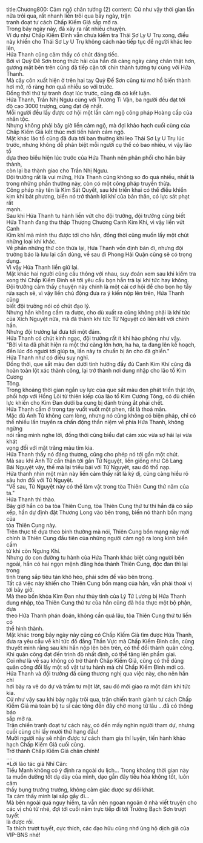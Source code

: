 title:Chương800: Cảm ngộ chân tướng (2)
content:
Cứ như vậy thời gian lần nữa trôi qua, rất nhanh liền trôi qua bảy ngày, trận<br>tranh đoạt tư cách Chấp Kiếm Giả sắp mở ra.<br>Trong bảy ngày này, đã xảy ra rất nhiều chuyện.<br>Ví dụ như Chấp Kiếm Đình vẫn chưa kiểm tra Thái Sơ Ly U Trụ xong, điều<br>này khiến cho Thái Sơ Ly U Trụ không cách nào tiếp tục để người khác leo lên,<br>Hứa Thanh cũng cảm thấy có chút đáng tiếc.<br>Bởi vì Quỷ Đế Sơn trong thức hải của hắn đã càng ngày càng chân thật hơn,<br>gương mặt bên trên cũng đã tiếp cận tới chín thành tương tự cùng với Hứa<br>Thanh.<br>Mà cây côn xuất hiện ở trên hai tay Quỷ Đế Sơn cũng từ mơ hồ biến thành<br>hơi mờ, rõ ràng hơn quá nhiều so với trước.<br>Đồng thời thứ tự tranh đoạt lúc trước, cũng đã có kết luận.<br>Hứa Thanh, Trần Nhị Ngưu cùng với Trương Ti Vận, ba người đều đạt tới<br>độ cao 3000 trượng, cùng đạt đệ nhất.<br>Mỗi người đều lấy được cơ hội một lần cảm ngộ công pháp Hoàng cấp của<br>nhân tộc.<br>Nhưng không phải bây giờ liền cảm ngộ, mà đợi khảo hạch cuối cùng của<br>Chấp Kiếm Giả kết thúc mới tiến hành cảm ngộ.<br>Mặt khác lão tổ cũng đã đưa tới ban thưởng khi leo Thái Sơ Ly U Trụ lúc<br>trước, nhưng không dễ phân biệt mỗi người cụ thể có bao nhiêu, vì vậy lão tổ<br>dựa theo biểu hiện lúc trước của Hứa Thanh nên phân phối cho hắn bảy thành,<br>còn lại ba thành giao cho Trần Nhị Ngưu.<br>Đội trưởng rất là vui mừng, Hứa Thanh cũng không so đo quá nhiều, nhất là<br>trong những phần thưởng này, còn có một công pháp truyền thừa.<br>Công pháp này tên là Kim Sát Quyết, sau khi triển khai có thể điều khiển<br>kim khí bát phương, biến nó trở thành lợi khí của bản thân, có lực sát phạt rất<br>mạnh.<br>Sau khi Hứa Thanh tu hành liền vứt cho đội trưởng, đội trưởng cũng biết<br>Hứa Thanh đang thu thập Thượng Chương Canh Kim Khí, vì vậy liền vứt Canh<br>Kim khí mà mình thu được tới cho hắn, đồng thời cũng muốn lấy một chút<br>những loại khí khác.<br>Về phần những thứ còn thừa lại, Hứa Thanh vốn định bán đi, nhưng đội<br>trưởng báo là lưu lại cần dùng, về sau đi Phong Hải Quận cũng sẽ có trọng<br>dụng.<br>Vì vậy Hứa Thanh liền giữ lại.<br>Mặt khác hai người cũng câu thông với nhau, suy đoán xem sau khi kiểm tra<br>xong thì Chấp Kiếm Đình sẽ tới yêu cầu bọn hắn trả lại khí tức hay không.<br>Đội trưởng cảm thấy chuyện này chính là một cái cơ hội để cho bọn họ tẩy<br>rửa sạch sẽ, vì vậy liền chủ động đưa ra ý kiến nộp lên trên, Hứa Thanh cũng<br>biết đội trưởng nói có chút đạo lý.<br>Nhưng hắn không cầm ra được, cho dù xuất ra cũng không phải là khí tức<br>của Xích Nguyệt nữa, mà đã thành khí tức Tử Nguyệt có liên kết với chính hắn.<br>Nhưng đội trưởng lại đưa tới một đám.<br>Hứa Thanh có chút kinh ngạc, đội trưởng rất ít khi hào phóng như vậy.<br>"Bởi vì ta đã phát hiện ra một thứ càng lớn hơn, ha ha, ta đang lên kế hoạch,<br>đến lúc đó ngươi tới giúp ta, lần này ta chuẩn bị ăn cho đã ghiền."<br>Hứa Thanh như có điều suy nghĩ.<br>Đồng thời, que sắt màu đen dưới tình hướng đầy đủ Canh Kim Khí cũng đã<br>hoàn toàn lột xác thành công, lại trở thành nơi dung nhập cho lão tổ Kim Cương<br>Tông.<br>Trong khoảng thời gian ngắn uy lực của que sắt màu đen phát triển thật lớn,<br>phối hợp với Hồng Lôi từ thiên kiếp của lão tổ Kim Cương Tông, có đủ chiến<br>lực khiến cho Kim Đan dưới ba cung bị đánh trúng ắt phải chết.<br>Hứa Thanh cầm ở trong tay vuốt vuốt một phen, rất là thoả mãn.<br>Mặc dù Ảnh Tử không cam lòng, nhưng nó cũng không có biện pháp, chỉ có<br>thể nhiều lần truyền ra chấn động thần niệm về phía Hứa Thanh, không ngừng<br>nói rằng mình nghe lời, đồng thời cũng biểu đạt cảm xúc vừa sợ hãi lại vừa khát<br>vọng đối với mặt trăng màu tím kia.<br>Hứa Thanh thấy nó đáng thương, cũng cho phép nó tới gần một chút.<br>Mà sau khi Ảnh Tử cẩn thận tới gần Tử Nguyệt, liền giống như Cô Lang<br>Bái Nguyệt vậy, thế mà lại triều bái với Tử Nguyệt, sau đó thổ nạp.<br>Hứa thanh nhìn một màn này liền cảm thấy rất là kỳ dị, cũng càng hiểu rõ<br>sâu hơn đối với Tử Nguyệt.<br>"Về sau, Tử Nguyệt này có thể làm vật trong tòa Thiên Cung thứ năm của<br>ta."<br>Hứa Thanh thì thào.<br>Bây giờ hắn có ba tòa Thiên Cung, tòa Thiên Cung thứ tư thì hắn đã có sắp<br>xếp, hắn dự định đặt Thương Long vào bên trong, biến nó thành bổn mạng của<br>tòa Thiên Cung này.<br>Trên thực tế dựa theo bình thường mà nói, Thiên Cung bổn mạng này mới<br>chính là Thiên Cung đầu tiên của những người cảm ngộ ra long kình biển cấm<br>từ khi còn Ngưng Khí.<br>Nhưng do con đường tu hành của Hứa Thanh khác biệt cùng người bên<br>ngoài, hắn có hai ngọn mệnh đăng hóa thành Thiên Cung, độc đan thì lại trong<br>tình trạng sắp tiêu tán khô héo, phải sớm để vào bên trong.<br>Tất cả việc này khiến cho Thiên Cung bổn mạng của hắn, vẫn phải thoái vị<br>tới bây giờ.<br>Mà theo bốn khỏa Kim Đan như thủy tinh của Lý Tử Lương bị Hứa Thanh<br>dung nhập, tòa Thiên Cung thứ tư của hắn cũng đã hóa thực một bộ phận, dựa<br>theo Hứa Thanh phán đoán, không cần quá lâu, tòa Thiên Cung thứ tư liền có<br>thể hình thành.<br>Mặt khác trong bảy ngày này cũng có Chấp Kiếm Giả tìm được Hứa Thanh,<br>đưa ra yêu cầu về khí tức đồ đằng Thần Vực mà Chấp Kiếm Đình cần, cũng<br>thuyết minh rằng sau khi hắn nộp lên bên trên, có thể đổi thành quân công.<br>Khi quân công đạt đến trình độ nhất định, có thể tăng lên phẩm giai.<br>Coi như là về sau không có trở thành Chấp Kiếm Giả, cũng có thể dùng<br>quân công đổi lấy một số vật tư tu hành mà chỉ Chấp Kiếm Đình mới có.<br>Hứa Thanh và đội trưởng đã cùng thương nghị qua việc này, cho nên hắn chỉ<br>hơi bày ra vẻ do dự và trầm tư một lát, sau đó mới giao ra một đám khí tức kia.<br>Cứ như vậy sau khi bảy ngày trôi qua, trận chiến tranh giành tư cách Chấp<br>Kiếm Giả mà toàn bộ tu sĩ các tông đến đây chờ mong từ lâu …đã có thông báo<br>sắp mở ra.<br>Trận chiến tranh đoạt tư cách này, có đến mấy nghìn người tham dự, nhưng<br>cuối cùng chỉ lấy mười thứ hạng đầu!<br>Mười người này sẽ nhận được tư cách tham gia thí luyện, tiến hành khảo<br>hạch Chấp Kiếm Giả cuối cùng.<br>Trở thành Chấp Kiếm Giả chân chính!<br>….<br>*Lời lão tác giả Nhĩ Căn:<br>Tiểu Manh không có ý định ra ngoài du lịch... Trong khoảng thời gian này<br>ta muốn dưỡng tốt dạ dày của mình, dạo gần đây tiêu hóa không tốt, luôn cảm<br>thấy bụng trướng trướng, không cảm giác được sự đói khát.<br>Ta cảm thấy mình lại sắp gầy đi...<br>Mà bên ngoài quá nguy hiểm, ta vẫn nên ngoan ngoãn ở nhà viết truyện cho<br>các vị chủ tử nhé, đợi tới cuối năm trực tiếp đi tới Trường Bạch Sơn trượt tuyết<br>là được rồi.<br>Ta thích trượt tuyết, cực thích, các đạo hữu cũng nhớ ủng hộ dịch giả của<br>VIP-BNS nhé!